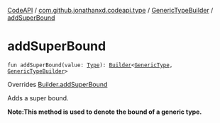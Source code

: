 [CodeAPI](../../index.md) / [com.github.jonathanxd.codeapi.type](../index.md) / [GenericTypeBuilder](index.md) / [addSuperBound](.)

# addSuperBound

`fun addSuperBound(value: `[`Type`](http://docs.oracle.com/javase/6/docs/api/java/lang/reflect/Type.html)`): `[`Builder`](../-generic-type/-builder/index.md)`<`[`GenericType`](../-generic-type/index.md)`, `[`GenericTypeBuilder`](index.md)`>`

Overrides [Builder.addSuperBound](../-generic-type/-builder/add-super-bound.md)

Adds a super bound.

**Note:This method is used to denote the bound of a generic type.**

